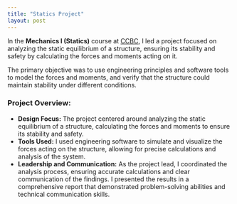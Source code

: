 ```yaml
---
title: "Statics Project"
layout: post
---
```


In the **Mechanics I (Statics)** course at [CCBC](https://www.ccbcmd.edu/Programs-and-Courses-Finder/course/ENSC/111.html), I led a project focused on analyzing the static equilibrium of a structure, ensuring its stability and safety by calculating the forces and moments acting on it.

The primary objective was to use engineering principles and software tools to model the forces and moments, and verify that the structure could maintain stability under different conditions.




### Project Overview:
- **Design Focus:** The project centered around analyzing the static equilibrium of a structure, calculating the forces and moments to ensure its stability and safety.
- **Tools Used:** I used engineering software to simulate and visualize the forces acting on the structure, allowing for precise calculations and analysis of the system.
- **Leadership and Communication:** As the project lead, I coordinated the analysis process, ensuring accurate calculations and clear communication of the findings. I presented the results in a comprehensive report that demonstrated problem-solving abilities and technical communication skills.
